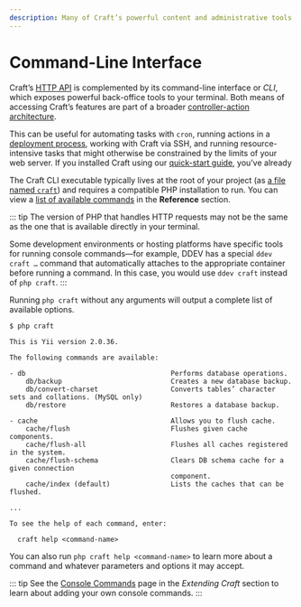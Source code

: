 ```yaml
---
description: Many of Craft’s powerful content and administrative tools are also available via the command-line.
---
```


# Command-Line Interface

<Todo notes="Move usage info out of console commands page, leaving in place only controller reference sections." />

Craft’s [HTTP API](../development/forms.md) is complemented by its command-line interface or _CLI_, which exposes powerful back-office tools to your terminal. Both means of accessing Craft’s features are part of a broader [controller-action architecture](guide:structure-controllers).

This can be useful for automating tasks with `cron`, running actions in a [deployment process](kb:deployment-best-practices), working with Craft via SSH, and running resource-intensive tasks that might otherwise be constrained by the limits of your web server. If you installed Craft using our [quick-start guide](../install.md), you’ve already

The Craft CLI executable typically lives at the root of your project (as [a file named `craft`](directory-structure.md#craft)) and requires a compatible PHP installation to run. You can view a [list of available commands](../reference/cli.md) in the **Reference** section.

::: tip
The version of PHP that handles HTTP requests may not be the same as the one that is available directly in your terminal.

Some development environments or hosting platforms have specific tools for running console commands—for example, DDEV has a special `ddev craft …` command that automatically attaches to the appropriate container before running a command. In this case, you would use `ddev craft` instead of `php craft`.
:::

Running `php craft` without any arguments will output a complete list of available options.

```
$ php craft

This is Yii version 2.0.36.

The following commands are available:

- db                                    Performs database operations.
    db/backup                           Creates a new database backup.
    db/convert-charset                  Converts tables’ character sets and collations. (MySQL only)
    db/restore                          Restores a database backup.

- cache                                 Allows you to flush cache.
    cache/flush                         Flushes given cache components.
    cache/flush-all                     Flushes all caches registered in the system.
    cache/flush-schema                  Clears DB schema cache for a given connection
                                        component.
    cache/index (default)               Lists the caches that can be flushed.

...

To see the help of each command, enter:

  craft help <command-name>
```

You can also run `php craft help <command-name>` to learn more about a command and whatever parameters and options it may accept.

<See path="../reference/cli.md" label="Console Commands Reference" description="Explore Craft’s CLI API" />

::: tip
See the [Console Commands](../extend/commands.md) page in the _Extending Craft_ section to learn about adding your own console commands.
:::
